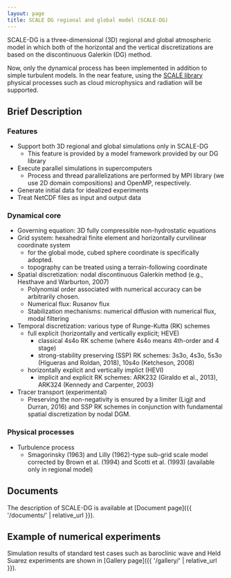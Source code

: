 ```yaml
---
layout: page
title: SCALE DG regional and global model (SCALE-DG)
---
```


SCALE-DG is a three-dimensional (3D) regional and global atmospheric model
in which both of the horizontal and the vertical discretizations are based on the discontinuous Galerkin (DG) method.

Now, only the dynamical process has been implemented in addition to simple turbulent models.
In the near feature, using the [SCALE library](https://scale.riken.jp) physical processes such as cloud microphysics and radiation will be supported.

## Brief Description

### Features

* Support both 3D regional and global simulations only in SCALE-DG
  * This feature is provided by a model framework provided by our DG library
* Execute parallel simulations in supercomputers  
  * Process and thread parallelizations are performed by MPI library (we use 2D domain compositions) and OpenMP, respectively.
* Generate initial data for idealized experiments
* Treat NetCDF files as input and output data

### Dynamical core
* Governing equation: 3D fully compressible non-hydrostatic equations
* Grid system: hexahedral finite element and horizontally curvilinear coordinate system
  * for the global mode, cubed sphere coordinate is specifically adopted.
  * topography can be treated using a terrain-following coordinate
* Spatial discretization: nodal discontinuous Galerkin method (e.g., Hesthave and Warburton, 2007)
  * Polynomial order associated with numerical accuracy can be arbitrarily chosen.
  * Numerical flux: Rusanov flux
  * Stabilization mechanisms: numerical diffusion with numerical flux, modal filtering
* Temporal discretization: various type of Runge-Kutta (RK) schemes
  * full explicit (horizontally and vertically explicit; HEVE)
    * classical 4s4o RK scheme (where 4s4o means 4th-order and 4 stage)
    * strong-stability preserving (SSP) RK schemes: 3s3o, 4s3o, 5s3o (Higueras and Roldan, 2018), 10s4o (Ketcheson, 2008)
  * horizontally explicit and vertically implict (HEVI)
    * implicit and explicit RK schemes: ARK232 (Giraldo et al., 2013), ARK324 (Kennedy and Carpenter, 2003)
* Tracer transport (experimental)
  * Preserving the non-negativity is ensured by a limiter (Ligjt and Durran, 2016) and SSP RK schemes in conjunction with fundamental spatial discretization by nodal DGM.

### Physical processes

* Turbulence process
  * Smagorinsky (1963) and Lilly (1962)-type sub-grid scale model corrected by Brown et al. (1994) and Scotti et al. (1993) (available only in regional model) 

## Documents

The description of SCALE-DG is available at [Document page]({{ '/documents/' | relative_url }}).

## Example of numerical experiments

Simulation results of standard test cases such as baroclinic wave and Held Suarez experiments 
are shown in [Gallery page]({{ '/gallery/' | relative_url }}).
